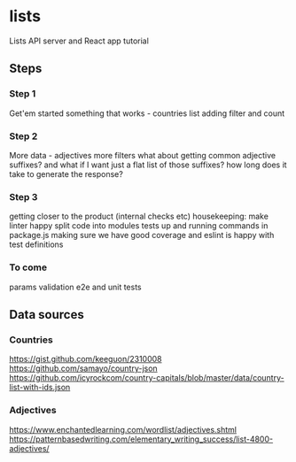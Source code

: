 # lists
Lists API server and React app tutorial


## Steps

### Step 1
Get'em started
something that works - countries list
adding filter and count

### Step 2
More data - adjectives
more filters
what about getting common adjective suffixes?
and what if I want just a flat list of those suffixes?
how long does it take to generate the response?

### Step 3
getting closer to the product (internal checks etc)
housekeeping: make linter happy
split code into modules
tests up and running
commands in package.js
making sure we have good coverage and eslint is happy with test definitions


### To come

params validation
e2e and unit tests


## Data sources

### Countries
https://gist.github.com/keeguon/2310008
https://github.com/samayo/country-json
https://github.com/icyrockcom/country-capitals/blob/master/data/country-list-with-ids.json

### Adjectives
https://www.enchantedlearning.com/wordlist/adjectives.shtml
https://patternbasedwriting.com/elementary_writing_success/list-4800-adjectives/


